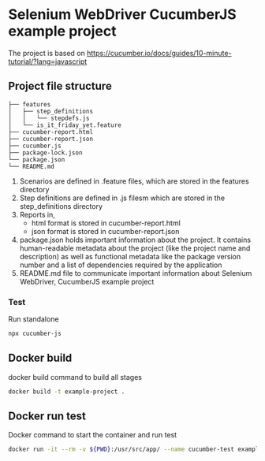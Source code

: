 # Selenium WebDriver CucumberJS example project

The project is based on https://cucumber.io/docs/guides/10-minute-tutorial/?lang=javascript

## Project file structure

```
├── features
│   ├── step_definitions
│   │   └── stepdefs.js
│   └── is_it_friday_yet.feature
├── cucumber-report.html
├── cucumber-report.json
├── cucumber.js
├── package-lock.json
└── package.json
└── README.md 
```

1. Scenarios are defined in .feature files, which are stored in the features directory 
2. Step definitions are defined in .js filesm which are stored in the step_definitions directory
3. Reports in,
    - html format is stored in cucumber-report.html
    - json format is stored in cucumber-report.json
4. package.json holds important information about the project. It contains human-readable metadata about the project (like the project name and description) as well as functional metadata like the package version number and a list of dependencies required by the application
5. README.md file to communicate important information about Selenium WebDriver, CucumberJS example project

### Test

Run standalone

```sh
npx cucumber-js
```

## Docker build

docker build command to build all stages

```sh
docker build -t example-project . 
```

## Docker run test

Docker command to start the container and run test
```sh
docker run -it --rm -v ${PWD}:/usr/src/app/ --name cucumber-test example-project 
```
